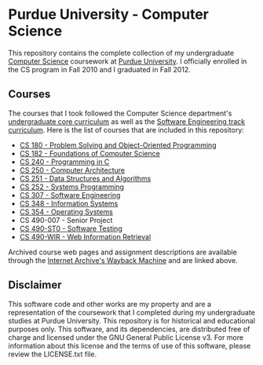 # Purdue University - Computer Science

This repository contains the complete collection of my undergraduate [Computer Science](http://www.cs.purdue.edu/) coursework at [Purdue University](http://www.purdue.edu/). I officially enrolled in the CS program in Fall 2010 and I graduated in Fall 2012.

## Courses

The courses that I took followed the Computer Science department's [undergraduate core curriculum](http://www.cs.purdue.edu/academic_programs/undergraduate/curriculum/bachelor/index.sxhtml) as well as the [Software Engineering track curriculum](http://www.cs.purdue.edu/academic_programs/undergraduate/curriculum/bachelor/track_softengr.sxhtml). Here is the list of courses that are included in this repository:

* [CS 180 - Problem Solving and Object-Oriented Programming](https://www.cs.purdue.edu/homes/apm/courses/CS180Fall2010/)
* [CS 182 - Foundations of Computer Science](https://web.archive.org/web/20110128072928/http://www.cs.purdue.edu/homes/spa/cs182.html)
* [CS 240 - Programming in C](https://web.archive.org/web/20110204192103/http://www.cs.purdue.edu/homes/suresh/240-Spring2011/index.html)
* [CS 250 - Computer Architecture](https://web.archive.org/web/20111229063759/http://www.cs.purdue.edu/homes/cs250/)
* [CS 251 - Data Structures and Algorithms](https://web.archive.org/web/20111227064127/http://www.cs.purdue.edu/homes/cs251/)
* [CS 252 - Systems Programming](https://web.archive.org/web/20111208050548/http://www.cs.purdue.edu/homes/cs252/)
* [CS 307 - Software Engineering](https://web.archive.org/web/20120120063511/http://www.cs.purdue.edu/homes/bxd/307/)
* [CS 348 - Information Systems](https://www.cs.purdue.edu/homes/bertino/348Spring2012/348Spring2012.htm)
* [CS 354 - Operating Systems](https://web.archive.org/web/20120502201031/http://www.cs.purdue.edu/homes/cs354/)
* CS 490-007 - Senior Project
* [CS 490-ST0 - Software Testing](http://xyz-wiki.cs.purdue.edu/cs490-12f/doku.php?id=home)
* [CS 490-WIR - Web Information Retrieval](https://www.cs.purdue.edu/homes/lsi/CS490W_Fall_2012/CS490W.html)

Archived course web pages and assignment descriptions are available through the [Internet Archive's Wayback Machine](https://archive.org/web/) and are linked above.

## Disclaimer

This software code and other works are my property and are a representation of the coursework that I completed during my undergraduate studies at Purdue University. This repository is for historical and educational purposes only. This software, and its dependencies, are distributed free of charge and licensed under the GNU General Public License v3. For more information about this license and the terms of use of this software, please review the LICENSE.txt file.
